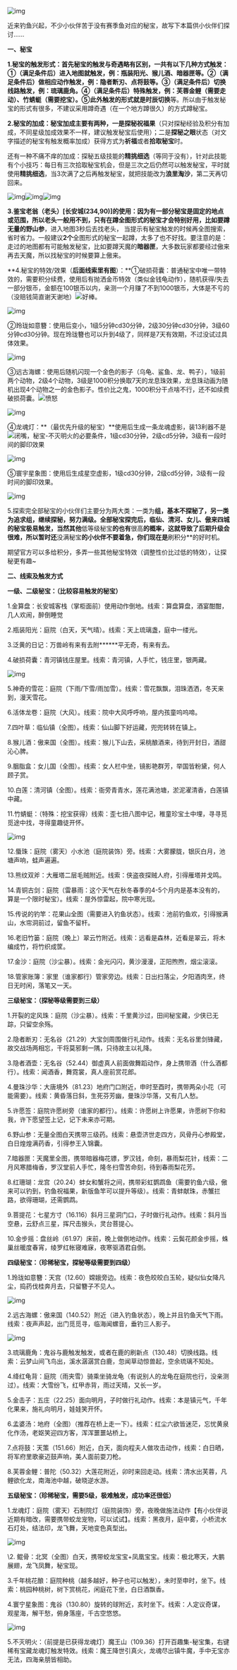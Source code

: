 ![img](https://oss-bbs.2980.com/img/2024/3/29/77550c17207e5ea90b4f67678bf9a973-243985-534x452.png)

近来钓鱼兴起，不少小伙伴苦于没有赛季鱼对应的秘宝，故写下本篇供小伙伴们探讨......



**一、秘宝**

**1.秘宝的触发形式：**首先秘宝的触发与奇遇略有区别，一共有以下几种方式触发：①（满足条件后）**进入地图**就触发，例：瓶装阳光、猴儿酒、暗器匣等。②（满足条件后）**做相应动作**触发，例：隐者断刃、点将鼓等。③（满足条件后）**切换线路**触发，例：琉璃鹿角。④（满足条件后）特殊触发，例：芙蓉金鲤（需要走动）、竹蜻蜓（需要挖宝）。⑤此外触发的形式就是**时辰切换**等。所以由于触发秘宝的形式有很多，不建议采用蹲奇遇（在一个地方蹲很久）的方式蹲秘宝。

**2.秘宝的加成：**秘宝加成主要有两种，一是**探秘祝福果**（只对探秘经验及积分有加成，不同星级加成效果不一样，建议触发秘宝后使用）；二是**探秘之眼**状态（对文字描述的秘宝有触发概率加成）获得方式为**祈福**或者**拾取秘宝**时。

还有一种不痛不痒的加成：探秘五级技能的**精挑细选**（等同于没有），针对此技能有个小技巧：每日有三次拾取秘宝机会，但是三次之后仍然可以触发秘宝，平时就使用**精挑细选**，当3次满了之后再触发秘宝，就把技能改为**浪里淘沙**，第二天再切回来。

![img](https://oss-bbs.2980.com/img/2024/3/29/5a52c911d2fe44d60976e0595ffaf041-78918-369x166.png)![img](https://oss-bbs.2980.com/img/2024/3/29/0694c9c6e5683f7536df1aaa4062c0a7-32914-307x162.png)![img](https://oss-bbs.2980.com/img/2024/3/29/1e90961450a95d2ec3803829012bc03b-85209-203x159.png)

**3.鉴宝老翁（老头）[长安城(234,90)]的使用：**因为有一部分秘宝是固定的地点或范围，所以老头一般用不到，只有在蹲全图形式的秘宝才会特别好用，比如要蹲无量的**野山参**，进入地图3秒后去找老头， 当提示有秘宝触发的时候再全图搜索，省时省力。一般建议**2个**全图形式的秘宝一起蹲，太多了也不好找。要注意的是：走过的地图都有可能触发秘宝，比如要蹲天魔的**暗器匣**，大多数玩家都要经过傲来再去天魔，所以找秘宝的时候要算上傲来。

**4.秘宝的特效/效果（****后面线索里有图****）：**①破损荷囊：普通秘宝中唯一带特效的，需要积分续费，使用后有抛洒金币特效（类似金钱龟动作），随机获得/失去一部分银币，金额在100银币以内，亲测一个月赚了不到1000银币，大体是不亏的（没赔钱简直谢天谢地）![好棒](https://imgzm.duoyi.com/static/img/face/%E5%A5%BD%E6%A3%92.gif)。

![img](https://oss-bbs.2980.com/img/2024/3/29/031d90c7e152a17831f04fa3952aa909-145700-250x242.png)

②玲珑如意簪：使用后变小，1级5分钟cd30分钟，2级30分钟cd30分钟，3级60分钟cd30分钟。现在玲珑簪也可以升到4级了，同样是7天有效期，不过没试过具体效果。

![img](https://oss-bbs.2980.com/img/2024/3/29/fdcf07bcf0ffe49409577df411c8cd31-158499-318x189.png)

③远古海螺：使用后随机闪现一个金色的影子（乌龟、鲨鱼、龙、鸭子），1级前两个动物，2级4个动物，3级是1000积分换取7天的龙息珠效果，龙息珠动画为随机出现4个动物之一的金色影子。性价比之鬼，1000积分干点啥不行，还不如续费破损荷囊。![愤怒](https://imgzm.duoyi.com/static/img/face/%E6%84%A4%E6%80%92.gif)

![img](https://oss-bbs.2980.com/img/2024/3/29/b685a7ccda8a27fa910aa87a49196a6b-309934-370x305.png)

④龙魂灯：**（最优先升级的秘宝）**使用后生成一条龙魂虚影，装13利器不是![闭嘴](https://imgzm.duoyi.com/static/img/face/%E9%97%AD%E5%98%B4.gif)，秘宝-不灭明火的必要条件，1级cd30分钟，2级cd5分钟，3级有一段时间的脚印效果

![img](https://oss-bbs.2980.com/img/2024/3/29/06966764e84971cae45ff9fb31b74383-377073-453x321.png)

⑤寰宇星象图：使用后生成星空虚影，1级cd30分钟，2级cd5分钟，3级有一段时间的脚印效果。

![img](https://oss-bbs.2980.com/img/2024/3/29/6c330abb6020a2c11cb9c8a07bc45842-621394-559x381.png)

5.探索完全部秘宝的小伙伴们主要分为两大类：一类为**组，基本不探秘了，另一类为追求组，继续探秘，努力满级。全部秘宝探完后，临仙、清河、女儿、傲来四城的秘宝极易触发，当然其他**低等级秘宝**的也有**很高**的概率，这就导致了后期升级会很难，所以暂时还**没满秘宝**的小伙伴不要着急，你们现在是**刷积分**的好时机。



期望官方可以多给积分，多弄一些其他秘宝特效（调整性价比过低的特效），让探秘更有趣~



**二、线索及触发方式**

**一级、二级秘宝：（比较容易触发的秘宝）**

1.金算盘：长安城客栈（掌柜面前）使用动作倒地。线索：算盘算盘，酒宴酣酣，几人欢闹，醉倒睡觉

2.瓶装阳光：庭院（白天，天气晴）。线索：天上琉璃盏，庭中一缕光。

3.泛黄的日记：万兽岭有来有去附******平无奇，有来有去。

4.破损荷囊：青河镇钱庄屋里。线索：青河镇，人手忙，钱庄里，银两藏。

![img](https://oss-bbs.2980.com/img/2024/3/29/64687d0fe9cb2574fd3852fa8a223346-58884-368x165.png)

5.神奇的雪花：庭院（下雨/下雪/雨加雪）。线索：雪花飘飘，泪珠洒洒，冬天来到，漫天雪花。

6.活体龙卷：庭院（大风）。线索：院中大风呼呼响，屋内孩童呜呜啼。

7.四叶草：临仙镇（全图）。线索：仙山脚下好运藏，兜兜转转在镇上。

8.猴儿酒：傲来国（全图）。线索：猴儿下山去，采桃酿酒来，待到开封日，酒甜沁心脾。

9.胭脂盒：女儿国（全图）。线索：女人栏中坐，镜影艳群芳，举国皆粉黛，何人顾子赏。

10.白莲：清河镇（全图）。线索：衙旁青青水，莲花满池塘，淤泥濯清香，白莲镇中藏。

11.竹蜻蜓：（特殊：挖宝获得）线索：歪七扭八图中记，稚童珍宝土中埋，寻寻觅觅途中找，寻得童趣徒开怀。

![img](https://oss-bbs.2980.com/img/2024/3/29/da8c7cf0ccb96e5b7084f062a4d215e6-12966-335x91.png)

12.蜃珠：庭院（雾天）小水池（庭院装饰）旁。线索：大雾朦胧，银灰白月，池塘声响，蛙声遍遍。

13.熊纹双斧：大雁塔二层毛贼附近。线索：侠盗夜探贼人府，引得雁塔并戈鸣。

14.青铜古剑：庭院（雷暴雨：这个天气在秋冬春季的4-5个月内是基本没有的，算是一个限时秘宝）。线索：屋外惊雷起，院中寒光现。

15.传说的钓竿：花果山全图（需要进入钓鱼状态）。线索：池前钓鱼欢，引得猴满山，水帘洞前过，留鱼不留杆。

16.老旧竹篓：庭院（晚上）翠云竹附近。线索：远看是森林，近看是翠云，将木编成竹，将竹织成筐。

17.金沙：庭院（沙尘暴）。线索：金光闪闪，黄沙漫漫，正阳煦煦，烟尘滚滚。

18.管家账簿：家里（谁家都行）管家旁边。线索：日出扫落尘，夕阳酒肉烹，终日无时闲，落笔又一天。

**三级秘宝：（探秘等级需要到三级）**

1.开裂的定风珠：庭院（沙尘暴）。线索：千里黄沙过，田间秘宝藏，少侠已无踪，只留空余殇。

2.隐者断刃：无名谷（21.29）大宝剑周围做行礼动作。线索：无名谷里剑锋藏，故交战场两相忘，干将莫邪剩一隅，只待故主以礼降。

3.隐者酒壶：无名谷（52.44）御虚真人前面做舞蹈动作，身上携带酒（什么酒都行）。线索：闻酒香，舞霓裳，真人座前赏花郎。

4.曼珠沙华：大唐境外（81.23）地府门口附近，申时至酉时，携带两朵小花（可能需要）。线索：黄昏落日斜，生死芬芳幽，曼珠沙华落，又有几人愁。

5.许愿签：庭院许愿树旁（谁家的都行）。线索：许愿树上许愿果，许愿树下你和我，许下愿望签上记，记下未来亦可期。

6.野山参：无量全图白天携带三级药。线索：悬壶济世走四方，风骨丹心参殿堂，白日煌煌满药香，引得参王入锦囊。

7.暗器匣：天魔里全图，携带暗器梅花镖，罗汉钱，命刻，暴雨梨花针，线索：二月风寒腊梅香，罗汉堂前人手忙，隆冬扫雪苦命刻，待到春雨梨花芳。

8.红珊瑚：龙宫（20.24）蚌女和蟹将之间，携带彩虹鹦鹉鱼（需要钓鱼六级，傲来可以钓到，钓鱼祝福果，新版鱼竿可以提升等级）。线索：青蚌献珠，赤蟹拦路，欲得珊瑚，还需鹦鹉。

9.菩提花：七星方寸（16.116）斜月三星洞门口，子时做行礼动作。线索：斜月当空悬，云舒点三星，挥尺击猴头，灵台菩提心。

10.金步摇：盘丝岭（61.97）床前，晚上做倒地动作。线索：云鬓花颜金步摇，蛛巢丝暖度春宵，绫罗红帐寝难寐，夜寒驱酒君自倒。

**四级秘宝：（珍稀秘宝，探秘等级需要到四级）**

1.玲珑如意簪：天宫（12.60）嫦娥旁边。线索：夜色皎皎白玉轮，疑似仙女降凡尘，捣药伐桂奔月去，只留簪子不见人。

![img](https://oss-bbs.2980.com/img/2024/3/29/1c5c2f8bff02b8b4578112be80c5a33b-81859-373x170.png)

2.远古海螺：傲来国（140.52）附近（进入钓鱼状态），晚上并且钓鱼天气下雨。线索：夜声声起，出门觅觅寻，临海闻螺音，垂钓三人影子。

![img](https://oss-bbs.2980.com/img/2024/3/29/87aa0d047fc86335f1b9e30246195f0a-80893-368x169.png)

3.琉璃鹿角：鬼谷与鹿触发触发，或者在鹿的刷新点（130.48）切换线路。线索：云梦山间飞鸟出，溪水潺潺赏白鹿，忽闻草动惊兽起，空余琉璃不知处。

4.绛红龟背：庭院（雨夹雪）骑乘坐骑龙龟（有说别人的龙龟在庭院也行，没亲测过）。线索：大雪纷飞，红甲赤背，雨过天晴，又长一岁。

5.金击子：五庄（22.25）面向明月，子时做行礼动作。线索：本是镇元气，千年化果来，施礼向明月，娃娃笑开怀。

6.孟婆汤：地府（全图）（推荐在桥上走一下）。线索：红尘六欲皆迷茫，忘忧黄泉化作汤，老妪笑迎四方客，浑浑噩噩站桥上。

7.点将鼓：天策（151.66）附近，白天，面向程夫人做攻击动作，线索：白日晒，将军府里歌豪迈鼓声响，美人面前耍刀枪。

8.芙蓉金鲤：普陀（50.32）大莲花附近，卯时来回走动。线索：清水出芙蓉，凡鲤欲化龙，南海池中越，破晓逆水游。

**五级秘宝：（珍稀秘宝，需要5级，极难触发，成功率还很低）**

1.龙魂灯：庭院（雾天）石制院灯（庭院装饰）旁，夜晚做施法动作【有小伙伴说近期有暗改，需要携带蛟龙宠物，可以试试】。线索：黑夜月，庭中雾，小桥流水石灯处，结法印，龙飞舞，天地变色真型出。

![img](https://oss-bbs.2980.com/img/2024/3/29/bb88d52375a2683b1bf3392b68ccb31a-93764-370x167.png)

\2. 鲲骨：北冥（全图）白天，携带蛟龙宝宝+凤凰宝宝。线索：极北寒天，大鹏展翅，龙飞凤舞，秘宝现。

3.千年桃花酿：庭院种桃（越多越好，种子也可以触发），未时至申时，坐下。线索：桃园种桃树，树下赏桃花，闲庭花下坐，白日酒飘香。

4.寰宁星象图：鬼谷（130.80）旋转的球附近，亥时坐下。线索：人定议奇谋，观星海，解干愁，俯身落座，千古空悠悠。

![img](https://oss-bbs.2980.com/img/2024/3/29/fa38d7f486f930905263c46e1d3bddbc-83699-369x167.png)

5.不灭明火：（前提是已获得龙魂灯）魔王山（109.36）打开百趣集-秘宝集，右键稀有宝藏龙魂灯触发特效。线索：魔王降世引真火，龙魂尽出镇牛魔，手中无宝亦无法，四海亲朋皆相助。